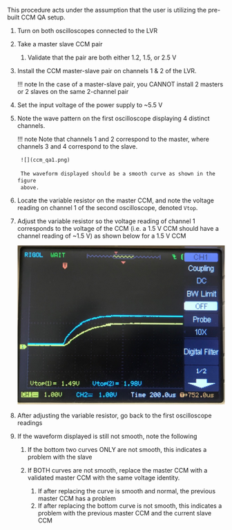 This procedure acts under the assumption that the user is utilizing the
pre-built CCM QA setup.

1. Turn on both oscilloscopes connected to the LVR
2. Take a master slave CCM pair
    1. Validate that the pair are both either 1.2, 1.5, or 2.5 V

3. Install the CCM master-slave pair on channels 1 & 2 of the LVR.

    !!! note
        In the case of a master-slave pair, you CANNOT install 2 masters or
        2 slaves on the same 2-channel pair

4. Set the input voltage of the power supply to ~5.5 V
5. Note the wave pattern on the first oscilloscope displaying 4
   distinct channels.

    !!! note
        Note that channels 1 and 2 correspond to the master, where
        channels 3 and 4 correspond to the slave.

        ![](ccm_qa1.png)

        The waveform displayed should be a smooth curve as shown in the figure
        above.

6. Locate the variable resistor on the master CCM, and note the voltage
   reading on channel 1 of the second oscilloscope, denoted `Vtop`.

7. Adjust the variable resistor so the voltage reading of channel 1
   corresponds to the voltage of the CCM (i.e. a 1.5 V CCM should have
   a channel reading of ~1.5 V) as shown below for a 1.5 V CCM

    ![](ccm_qa2.png)

8. After adjusting the variable resistor, go back to the first
   oscilloscope readings
9. If the waveform displayed is still not smooth, note the following
    1. If the bottom two curves ONLY are not smooth, this indicates a
       problem with the slave

    2. If BOTH curves are not smooth, replace the master CCM with a
       validated master CCM with the same voltage identity.
        1. If after replacing the curve is smooth and normal, the
           previous master CCM has a problem
        2. If after replacing the bottom curve is not smooth, this
           indicates a problem with the previous master CCM and the
           current slave CCM
